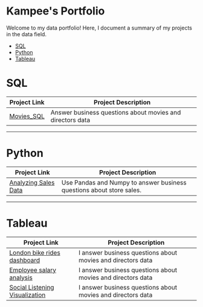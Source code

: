 # Kampee's Portfolio

Welcome to my data portfolio! Here, I document a summary of my projects in the data field.

- [SQL](#sql)
- [Python](#python)
- [Tableau](#tableau)

# SQL

| Project Link | Project Description | 
|---|---|
| [Movies_SQL](https://github.com/stlionnn/Movies_SQL)| Answer business questions about movies and directors data
***
# Python

| Project Link | Project Description | 
|---|---|
| [Analyzing Sales Data](https://datalore.jetbrains.com/notebook/7Uyhqpw7GPlvhVo2hkrDZF/iHfLnzPVg6y4i7SdcYEa3N)| Use Pandas and Numpy to answer business questions about store sales.
***
# Tableau

| Project Link | Project Description | 
|---|---|
| [London bike rides dashboard](https://github.com/stlionnn/London_bike_rides_visualization)| I answer business questions about movies and directors data
| [Employee salary analysis](https://github.com/stlionnn/Employee_analysis)| I answer business questions about movies and directors data
| [Social Listening Visualization](https://github.com/stlionnn/Movies_SQL)| I answer business questions about movies and directors data
